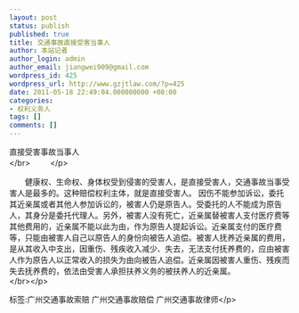 ```yaml
---
layout: post
status: publish
published: true
title: 交通事故直接受害当事人
author: 本站记者
author_login: admin
author_email: jiangwei909@gmail.com
wordpress_id: 425
wordpress_url: http://www.gzjtlaw.com/?p=425
date: 2011-05-18 22:49:04.000000000 +08:00
categories:
- 权利义务人
tags: []
comments: []
---
```

<p>直接受害事故当事人 <br><&#47;br> 　　 <&#47;p><p>　　健康权、生命权、身体权受到侵害的受害人，是直接受害人，交通事故当事受害人是最多的。这种赔偿权利主体，就是直接受害人。 因伤不能参加诉讼，委托其近亲属或者其他人参加诉讼的，被害人仍是原告人。受委托的人不能成为原告人，其身分是委托代理人。另外，被害人没有死亡，近亲属替被害人支付医疗费等其他费用的，近亲属不能以此为由，作为原告人提起诉讼。近亲属支付的医疗费等，只能由被害人自己以原告人的身份向被告人追偿。被害人抚养近亲属的费用，是从其收入中支出，因重伤、残疾收入减少、失去，无法支付抚养费的，应由被害人作为原告人以正常收入的损失为由向被告人追偿。近亲属因被害人重伤、残疾而失去抚养费的，依法由受害人承担扶养义务的被扶养人的近亲属。　 <br><&#47;br><&#47;p><br&#47;><p>标签:广州交通事故索赔 广州交通事故赔偿 广州交通事故律师<&#47;p>
